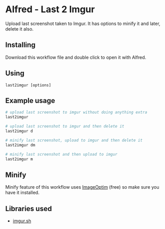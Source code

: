 # Alfred - Last 2 Imgur

Upload last screenshot taken to Imgur. 
It has options to minify it and later, delete it also.


## Installing

Download this workflow file and double click to open it with Alfred.

## Using

```
last2imgur [options]
```

## Example usage

```sh
# upload last screenshot to imgur without doing anything extra
last2imgur

# upload last screenshot to imgur and then delete it
last2imgur d

# minify last screenshot, upload to imgur and then delete it
last2imgur dm

# minify last screenshot and then upload to imgur
last2imgur m
```

## Minify

Minify feature of this workflow uses [ImageOptim](https://imageoptim.com/) (free) so make sure you have it installed.


## Libraries used

* [imgur.sh](https://github.com/tremby/imgur.sh)
